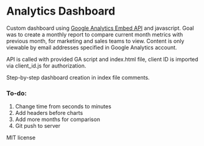 # Analytics Dashboard

Custom dashboard using [Google Analytics Embed API](https://developers.google.com/analytics/devguides/reporting/embed/v1/) and javascript. Goal was to create a monthly report to compare current month metrics with previous month, for marketing and sales teams to view. Content is only viewable by email addresses specified in Google Analytics account.  

API is called with provided GA script and index.html file, client ID is imported via client_id.js for authorization.  

Step-by-step dashboard creation in index file comments.

### To-do:
1. Change time from seconds to minutes
2. Add headers before charts
3. Add more months for comparison
4. Git push to server

MIT license
